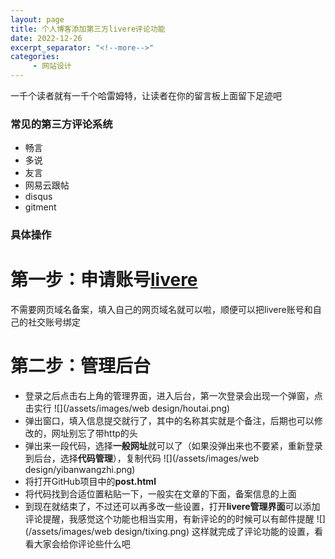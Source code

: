 ```yaml
---
layout: page
title: 个人博客添加第三方livere评论功能
date: 2022-12-26
excerpt_separator: "<!--more-->"
categories:
     - 网站设计
---
```


一千个读者就有一千个哈雷姆特，让读者在你的留言板上面留下足迹吧

<!--more-->
### 常见的第三方评论系统
* 畅言
* 多说
* 友言
* 网易云跟帖
* disqus
* gitment
### 具体操作
# 第一步：申请账号[<font>livere</font>]( https://www.livere.com/)
不需要网页域名备案，填入自己的网页域名就可以啦，顺便可以把livere账号和自己的社交账号绑定
# 第二步：管理后台
* 登录之后点击右上角的管理界面，进入后台，第一次登录会出现一个弹窗，点击实行
![](/assets/images/web design/houtai.png)
* 弹出窗口，填入信息提交就行了，其中的名称其实就是个备注，后期也可以修改的，网址别忘了带http的头
* 弹出来一段代码，选择**一般网址**就可以了（如果没弹出来也不要紧，重新登录到后台，选择**代码管理**），复制代码
![](/assets/images/web design/yibanwangzhi.png)
* 将打开GitHub项目中的**post.html**
* 将代码找到合适位置粘贴一下，一般实在文章的下面，备案信息的上面
* 到现在就结束了，不过还可以再多改一些设置，打开**livere管理界面**可以添加评论提醒，我感觉这个功能也相当实用，有新评论的的时候可以有邮件提醒
![](/assets/images/web design/tixing.png)
这样就完成了评论功能的设置，看看大家会给你评论些什么吧